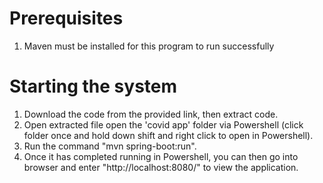 
# Prerequisites
1. Maven must be installed for this program to run successfully

# Starting the system
1) Download the code from the provided link, then extract code.
2) Open extracted file open the 'covid app' folder via Powershell (click folder once and hold down shift and right click to open in Powershell).
3) Run the command "mvn spring-boot:run".
4) Once it has completed running in Powershell, you can then go into browser and enter "http://localhost:8080/" to view the application.

